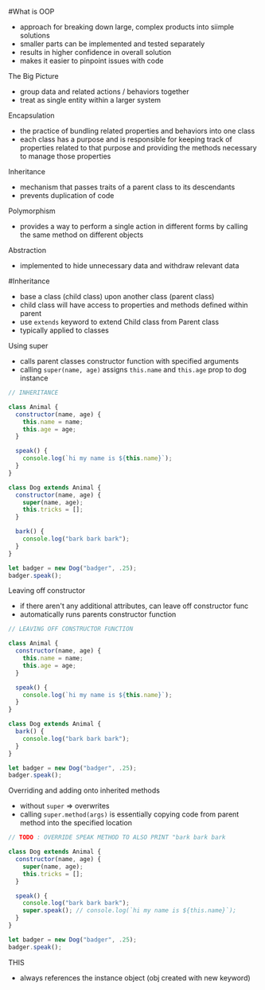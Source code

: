 #What is OOP

- approach for breaking down large, complex products into siimple solutions
- smaller parts can be implemented and tested separately
- results in higher confidence in overall solution
- makes it easier to pinpoint issues with code

The Big Picture

- group data and related actions / behaviors together
- treat as single entity within a larger system

Encapsulation

- the practice of bundling related properties and behaviors into
  one class
- each class has a purpose and is responsible for keeping track of
  properties related to that purpose and providing the methods
  necessary to manage those properties

Inheritance

- mechanism that passes traits of a parent class to its descendants
- prevents duplication of code

Polymorphism

- provides a way to perform a single action in different forms by
  calling the same method on different objects

Abstraction

- implemented to hide unnecessary data and withdraw relevant data

#Inheritance

- base a class (child class) upon another class (parent class)
- child class will have access to properties and methods defined within parent
- use `extends` keyword to extend Child class from Parent class
- typically applied to classes

Using super

- calls parent classes constructor function with specified arguments
- calling `super(name, age)` assigns `this.name` and `this.age` prop to dog instance

```js
// INHERITANCE

class Animal {
  constructor(name, age) {
    this.name = name;
    this.age = age;
  }

  speak() {
    console.log(`hi my name is ${this.name}`);
  }
}

class Dog extends Animal {
  constructor(name, age) {
    super(name, age);
    this.tricks = [];
  }

  bark() {
    console.log("bark bark bark");
  }
}

let badger = new Dog("badger", .25);
badger.speak();
```

Leaving off constructor

- if there aren't any additional attributes, can leave off constructor func
- automatically runs parents constructor function

```js
// LEAVING OFF CONSTRUCTOR FUNCTION

class Animal {
  constructor(name, age) {
    this.name = name;
    this.age = age;
  }

  speak() {
    console.log(`hi my name is ${this.name}`);
  }
}

class Dog extends Animal {
  bark() {
    console.log("bark bark bark");
  }
}

let badger = new Dog("badger", .25);
badger.speak();
```

Overriding and adding onto inherited methods

- without `super` => overwrites
- calling `super.method(args)` is essentially copying code from parent method into the specified location

```js
// TODO : OVERRIDE SPEAK METHOD TO ALSO PRINT "bark bark bark

class Dog extends Animal {
  constructor(name, age) {
    super(name, age);
    this.tricks = [];
  }

  speak() {
    console.log("bark bark bark");
    super.speak(); // console.log(`hi my name is ${this.name}`);
  }
}

let badger = new Dog("badger", .25);
badger.speak();
```

THIS

- always references the instance object (obj created with new keyword)
